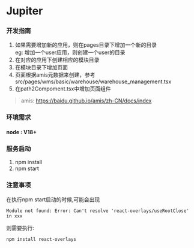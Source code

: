 # Jupiter

### 开发指南
1. 如果需要增加新的应用，则在pages目录下增加一个新的目录  
eg: 增加一个user应用，则创建一个user的目录
2. 在对应的应用下创建相应的模块目录
3. 在模块目录下增加页面
4. 页面根据amis元数据来创建，参考src/pages/wms/basic/warehouse/warehouse_management.tsx
5. 在path2Compoment.tsx中增加页面组件

> amis: https://baidu.github.io/amis/zh-CN/docs/index

### 环境需求
#### node : V18+


### 服务启动
1. npm install 
2. npm start


### 注意事项
在执行npm start启动的时候,可能会出现
```azure
Module not found: Error: Can't resolve 'react-overlays/useRootClose' in xxx
```
则需要执行:
```azure
npm install react-overlays
```

